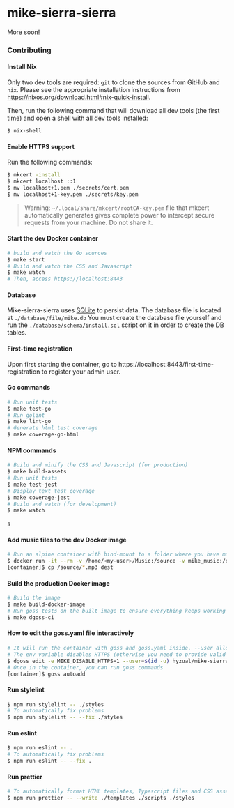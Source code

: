 # mike-sierra-sierra

More soon!

### Contributing

#### Install Nix

Only two dev tools are required: `git` to clone the sources from GitHub and `nix`. Please see the appropriate installation instructions from <https://nixos.org/download.html#nix-quick-install>.

Then, run the following command that will download all dev tools (the first time) and open a shell with all dev tools installed:

```sh
$ nix-shell
```

#### Enable HTTPS support

Run the following commands:

```sh
$ mkcert -install
$ mkcert localhost ::1
$ mv localhost+1.pem ./secrets/cert.pem
$ mv localhost+1-key.pem ./secrets/key.pem
```

> Warning: `~/.local/share/mkcert/rootCA-key.pem` file that mkcert automatically generates gives complete power to intercept secure requests from your machine. Do not share it.

#### Start the dev Docker container

```sh
# build and watch the Go sources
$ make start
# Build and watch the CSS and Javascript
$ make watch
# Then, access https://localhost:8443
```

#### Database

Mike-sierra-sierra uses [SQLite](https://www.sqlite.org) to persist data.
The database file is located at `./database/file/mike.db`
You must create the database file yourself and run the [`./database/schema/install.sql`](file://./database/schema/install.sql) script on it in order to create the DB tables.

#### First-time registration

Upon first starting the container, go to https://localhost:8443/first-time-registration to register your admin user.

#### Go commands

```sh
# Run unit tests
$ make test-go
# Run golint
$ make lint-go
# Generate html test coverage
$ make coverage-go-html
```

#### NPM commands

```sh
# Build and minify the CSS and Javascript (for production)
$ make build-assets
# Run unit tests
$ make test-jest
# Display text test coverage
$ make coverage-jest
# Build and watch (for development)
$ make watch
```
s
#### Add music files to the dev Docker image

```sh
# Run an alpine container with bind-mount to a folder where you have music (on your host)
$ docker run -it --rm -v /home/<my-user>/Music:/source -v mike_music:/dest alpine ash
[container]$ cp /source/*.mp3 dest
```

#### Build the production Docker image

```sh
# Build the image
$ make build-docker-image
# Run goss tests on the built image to ensure everything keeps working
$ make dgoss-ci
```

#### How to edit the goss.yaml file interactively

```sh
# It will run the container with goss and goss.yaml inside. --user allows you to edit the goss.yaml file.
# The env variable disables HTTPS (otherwise you need to provide valid cert and key)
$ dgoss edit -e MIKE_DISABLE_HTTPS=1 --user=$(id -u) hyzual/mike-sierra-sierra
# Once in the container, you can run goss commands
[container]$ goss autoadd
```

#### Run stylelint

```sh
$ npm run stylelint -- ./styles
# To automatically fix problems
$ npm run stylelint -- --fix ./styles
```

#### Run eslint

```sh
$ npm run eslint -- .
# To automatically fix problems
$ npm run eslint -- --fix .
```

#### Run prettier

```sh
# To automatically format HTML templates, Typescript files and CSS assets
$ npm run prettier -- --write ./templates ./scripts ./styles
```
